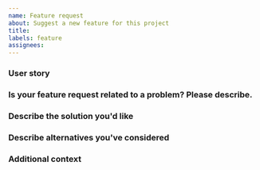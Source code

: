 ```yaml
---
name: Feature request
about: Suggest a new feature for this project
title: 
labels: feature
assignees: 
---
```


<!--- Provide a general summary of the issue in the Title above -->

### User story
<!-- 
Provide a user story:  As a [who] I want to [what] so I can [why]. 

Example: 
As a [buyer persona], I want to [see my final items and charges] so I can [make sure I have what I wanted, and agree with the applicable charges.]
-->

### Is your feature request related to a problem? Please describe.
<!-- A clear and concise description of what the problem is. Ex. I'm always frustrated when [...] -->

### Describe the solution you'd like
<!-- A clear and concise description of what you want to happen. -->

### Describe alternatives you've considered
<!-- A clear and concise description of any alternative solutions or features you've considered. -->

### Additional context
<!-- Add any other context or screenshots about the feature request here. -->
